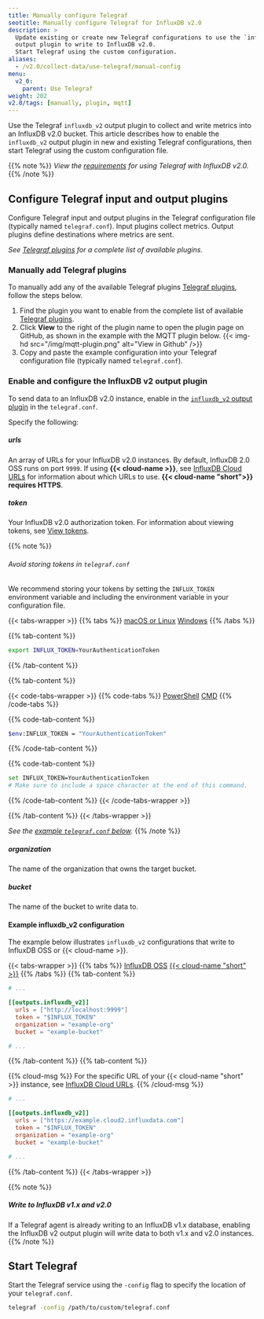 ```yaml
---
title: Manually configure Telegraf
seotitle: Manually configure Telegraf for InfluxDB v2.0
description: >
  Update existing or create new Telegraf configurations to use the `influxdb_v2`
  output plugin to write to InfluxDB v2.0.
  Start Telegraf using the custom configuration.
aliases:
  - /v2.0/collect-data/use-telegraf/manual-config
menu:
  v2_0:
    parent: Use Telegraf
weight: 202
v2.0/tags: [manually, plugin, mqtt]
---
```


Use the Telegraf `influxdb_v2` output plugin to collect and write metrics into an InfluxDB v2.0 bucket.
This article describes how to enable the `influxdb_v2` output plugin in new and existing Telegraf configurations,
then start Telegraf using the custom configuration file.

{{% note %}}
_View the [requirements](/v2.0/write-data/use-telegraf#requirements)
for using Telegraf with InfluxDB v2.0._
{{% /note %}}

## Configure Telegraf input and output plugins
Configure Telegraf input and output plugins in the Telegraf configuration file (typically named `telegraf.conf`).
Input plugins collect metrics.
Output plugins define destinations where metrics are sent.

_See [Telegraf plugins](/v2.0/reference/telegraf-plugins/) for a complete list of available plugins._

### Manually add Telegraf plugins

To manually add any of the available Telegraf plugins [Telegraf plugins](/v2.0/reference/telegraf-plugins/), follow the steps below.

1. Find the plugin you want to enable from the complete list of available [Telegraf plugins](/v2.0/reference/telegraf-plugins/).
2. Click **View** to the right of the plugin name to open the plugin page on GitHub, as shown in the example with the MQTT plugin below.
{{< img-hd src="/img/mqtt-plugin.png" alt="View in Github" />}}
3. Copy and paste the example configuration into your Telegraf configuration file (typically named `telegraf.conf`).

### Enable and configure the InfluxDB v2 output plugin

To send data to an InfluxDB v2.0 instance, enable in the
[`influxdb_v2` output plugin](https://github.com/influxdata/telegraf/blob/master/plugins/outputs/influxdb_v2/README.md)
in the `telegraf.conf`.

Specify the following:

##### urls
An array of URLs for your InfluxDB v2.0 instances.
By default, InfluxDB 2.0 OSS runs on port `9999`.
If using **{{< cloud-name >}}**, see [InfluxDB Cloud URLs](/v2.0/cloud/urls/) for information
about which URLs to use.
**{{< cloud-name "short">}} requires HTTPS**.

##### token
Your InfluxDB v2.0 authorization token.
For information about viewing tokens, see [View tokens](/v2.0/security/tokens/view-tokens/).

{{% note %}}
###### Avoid storing tokens in `telegraf.conf`
We recommend storing your tokens by setting the `INFLUX_TOKEN` environment variable and including the environment variable in your configuration file.

{{< tabs-wrapper >}}
{{% tabs %}}
[macOS or Linux](#)
[Windows](#)
{{% /tabs %}}

{{% tab-content %}}
```sh
export INFLUX_TOKEN=YourAuthenticationToken
```
{{% /tab-content %}}

{{% tab-content %}}

{{< code-tabs-wrapper >}}
{{% code-tabs %}}
[PowerShell](#)
[CMD](#)
{{% /code-tabs %}}

{{% code-tab-content %}}
```sh
$env:INFLUX_TOKEN = "YourAuthenticationToken"
```
{{% /code-tab-content %}}

{{% code-tab-content %}}
```sh
set INFLUX_TOKEN=YourAuthenticationToken
# Make sure to include a space character at the end of this command.
```
{{% /code-tab-content %}}
{{< /code-tabs-wrapper >}}

{{% /tab-content %}}
{{< /tabs-wrapper >}}

_See the [example `telegraf.conf` below](#example-influxdb-v2-configuration)._
{{% /note %}}

##### organization
The name of the organization that owns the target bucket.

##### bucket
The name of the bucket to write data to.

#### Example influxdb_v2 configuration
The example below illustrates `influxdb_v2` configurations that write to InfluxDB OSS or {{< cloud-name >}}.

{{< tabs-wrapper >}}
{{% tabs %}}
[InfluxDB OSS](#)
[{{< cloud-name "short" >}}](#)
{{% /tabs %}}
{{% tab-content %}}
```toml
# ...

[[outputs.influxdb_v2]]
  urls = ["http://localhost:9999"]
  token = "$INFLUX_TOKEN"
  organization = "example-org"
  bucket = "example-bucket"

# ...
```
{{% /tab-content %}}
{{% tab-content %}}

{{% cloud-msg %}}
For the specific URL of your {{< cloud-name "short" >}} instance, see [InfluxDB Cloud URLs](/v2.0/cloud/urls/).
{{% /cloud-msg %}}

```toml
# ...

[[outputs.influxdb_v2]]
  urls = ["https://example.cloud2.influxdata.com"]
  token = "$INFLUX_TOKEN"
  organization = "example-org"
  bucket = "example-bucket"

# ...
```

{{% /tab-content %}}
{{< /tabs-wrapper >}}

{{% note %}}

##### Write to InfluxDB v1.x and v2.0

If a Telegraf agent is already writing to an InfluxDB v1.x database,
enabling the InfluxDB v2 output plugin will write data to both v1.x and v2.0 instances.
{{% /note %}}

## Start Telegraf

Start the Telegraf service using the `-config` flag to specify the location of your `telegraf.conf`.

```sh
telegraf -config /path/to/custom/telegraf.conf
```
